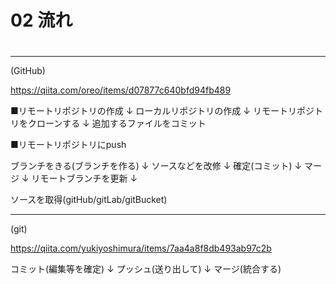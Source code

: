 #
# 02 流れ
#

--------------------------------------------------------
(GitHub)

https://qiita.com/oreo/items/d07877c640bfd94fb489

■リモートリポジトリの作成
        ↓
    ローカルリポジトリの作成
        ↓
    リモートリポジトリをクローンする
        ↓
    追加するファイルをコミット

■リモートリポジトリにpush

ブランチをきる(ブランチを作る)
↓
ソースなどを改修
↓
確定(コミット)
↓
マージ
↓
リモートブランチを更新
↓

ソースを取得(gitHub/gitLab/gitBucket)

--------------------------------------------------------
(git)

https://qiita.com/yukiyoshimura/items/7aa4a8f8db493ab97c2b


コミット(編集等を確定)
    ↓
プッシュ(送り出して)
    ↓
マージ(統合する)
